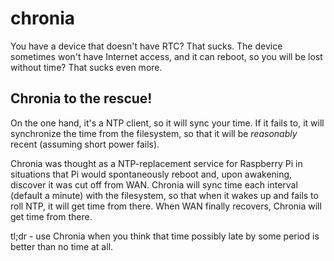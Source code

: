 chronia
=======

You have a device that doesn't have RTC? That sucks.
The device sometimes won't have Internet access, and it can reboot, so you will be lost without time? That sucks even more.

Chronia to the rescue!
----------------------
On the one hand, it's a NTP client, so it will sync your time. If it fails to, it will synchronize the time from the filesystem,
so that it will be *reasonably* recent (assuming short power fails).

Chronia was thought as a NTP-replacement service for Raspberry Pi in situations that Pi would spontaneously reboot and, upon
awakening, discover it was cut off from WAN. Chronia will sync time each interval (default a minute) with the filesystem,
so that when it wakes up and fails to roll NTP, it will get time from there. When WAN finally recovers, Chronia will
get time from there.

tl;dr - use Chronia when you think that time possibly late by some period is better than no time at all.